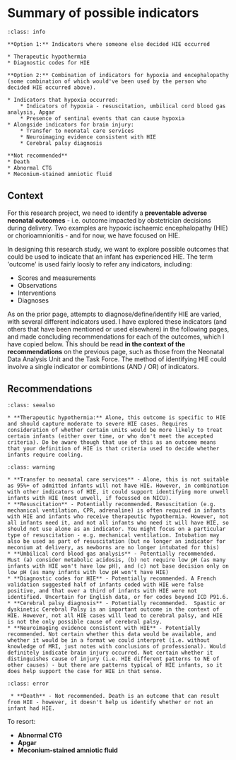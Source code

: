 # Summary of possible indicators

`````{admonition} Executive summary
:class: info

**Option 1:** Indicators where someone else decided HIE occurred

* Therapeutic hypothermia
* Diagnostic codes for HIE

**Option 2:** Combination of indicators for hypoxia and encephalopathy (some combination of which would've been used by the person who decided HIE occurred above).

* Indicators that hypoxia occurred:
    * Indicators of hypoxia - resuscitation, umbilical cord blood gas analysis, Apgar
    * Presence of sentinal events that can cause hypoxia
* Alongside indicators for brain injury:
    * Transfer to neonatal care services
    * Neuroimaging evidence consistent with HIE
    * Cerebral palsy diagnosis

**Not recommended**
* Death
* Abnormal CTG
* Meconium-stained amniotic fluid
`````

## Context

For this research project, we need to identify a **preventable adverse neonatal outcomes** - i.e. outcome impacted by obstetrician decisions during delivery. Two examples are hypoxic ischaemic encephalopathy (HIE) or chorioamnionitis - and for now, we have focused on HIE.

In designing this research study, we want to explore possible outcomes that could be used to indicate that an infant has experienced HIE. The term 'outcome' is used fairly loosly to refer any indicators, including:
* Scores and measurements
* Observations
* Interventions
* Diagnoses

As on the prior page, attempts to diagnose/define/identify HIE are varied, with several different indicators used. I have explored these indicators (and others that have been mentioned or used elsewhere) in the following pages, and made concluding recommendations for each of the outcomes, which I have copied below. This should be read **in the context of the recommendations** on the previous page, such as those from the Neonatal Data Analysis Unit and the Task Force. The method of identifying HIE could involve a single indicator or combintions (AND / OR) of indicators.

## Recommendations

`````{admonition} Recommended as stand-alone indicators
:class: seealso

* **Therapeutic hypothermia:** Alone, this outcome is specific to HIE and should capture moderate to severe HIE cases. Requires consideration of whether certain units would be more likely to treat certain infants (either over time, or who don't meet the accepted criteria). Do be aware though that use of this as an outcome means that your definition of HIE is that criteria used to decide whether infants require cooling.
`````

`````{admonition} Potentially recommended as combination indicators
:class: warning

* **Transfer to neonatal care services** - Alone, this is not suitable as 95%+ of admitted infants will not have HIE. However, in combination with other indicators of HIE, it could support identifying more unwell infants with HIE (most unwell, if focussed on NICU).
* **Resuscitation** - Potentially recommended. Resuscitation (e.g. mechanical ventilation, CPR, adrenaline) is often required in infants with HIE and infants who receive therapeutic hypothermia. However, not all infants need it, and not all infants who need it will have HIE, so should not use alone as an indicator. You might focus on a particular type of resuscitation - e.g. mechanical ventilation. Intubation may also be used as part of resuscitation (but no longer an indicator for meconium at delivery, as newborns are no longer intubated for this)
* **Umbilical cord blood gas analysis** - Potentially recommended. Must (a) consider metabolic acidosis, (b) not require low pH (as many infants with HIE won't have low pH), and (c) not base decision only on low pH (as many infants with low pH won't have HIE)
* **Diagnostic codes for HIE** - Potentially recommended. A French validation suggested half of infants coded with HIE were false positive, and that over a third of infants with HIE were not identified. Uncertain for English data, or for codes beyond ICD P91.6.
* **Cerebral palsy diagnosis** - Potentially recommended.  Spastic or dyskinetic Cerebral Palsy is an important outcome in the context of HIE. However, not all HIE cases will lead to cerebral palsy, and HIE is not the only possible cause of cerebral palsy.
* **Neuroimaging evidence consistent with HIE** - Potentially recommended. Not certain whether this data would be available, and whether it would be in a format we could interpret (i.e. without knowledge of MRI, just notes with conclusions of professional). Would definitely indicate brain injury occurred. Not certain whether it distinguishes cause of injury (i.e. HIE different patterns to NE of other causes) - but there are patterns typical of HIE infants, so it does help support the case for HIE in that sense.
`````

`````{admonition} Not recommended
:class: error

 * **Death** - Not recommended. Death is an outcome that can result from HIE - however, it doesn't help us identify whether or not an infant had HIE.
`````

To resort:
* **Abnormal CTG**
* **Apgar**
* **Meconium-stained amniotic fluid**